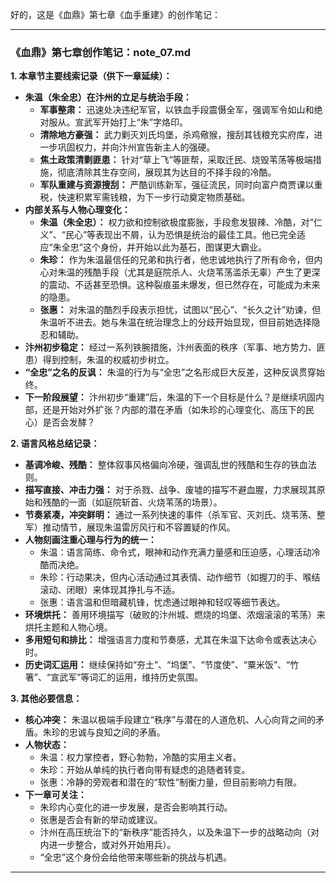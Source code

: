 好的，这是《血鼎》第七章《血手重建》的创作笔记：

---
### 《血鼎》第七章创作笔记：note_07.md

**1. 本章节主要线索记录（供下一章延续）：**

*   **朱温（朱全忠）在汴州的立足与统治手段：**
    *   **军事整肃：** 迅速处决违纪军官，以铁血手段震慑全军，强调军令如山和绝对服从。宣武军开始打上“朱”字烙印。
    *   **清除地方豪强：** 武力剿灭刘氏坞堡，杀鸡儆猴，搜刮其钱粮充实府库，进一步巩固权力，并向汴州宣告新主人的强硬。
    *   **焦土政策清剿匪患：** 针对“草上飞”等匪帮，采取迁民、烧毁苇荡等极端措施，彻底清除其生存空间，展现其为达目的不择手段的冷酷。
    *   **军队重建与资源搜刮：** 严酷训练新军，强征流民，同时向富户商贾课以重税，快速积累军需钱粮，为下一步行动奠定物质基础。
*   **内部关系与人物心理变化：**
    *   **朱温（朱全忠）：** 权力欲和控制欲极度膨胀，手段愈发狠辣、冷酷，对“仁义”、“民心”等表现出不屑，认为恐惧是统治的最佳工具。他已完全适应“朱全忠”这个身份，并开始以此为基石，图谋更大霸业。
    *   **朱珍：** 作为朱温最信任的兄弟和执行者，他忠诚地执行了所有命令，但内心对朱温的残酷手段（尤其是庭院杀人、火烧苇荡滥杀无辜）产生了更深的震动、不适甚至恐惧。这种裂痕虽未爆发，但已然存在，可能成为未来的隐患。
    *   **张惠：** 对朱温的酷烈手段表示担忧，试图以“民心”、“长久之计”劝谏，但朱温听不进去。她与朱温在统治理念上的分歧开始显现，但目前她选择隐忍和辅助。
*   **汴州初步稳定：** 经过一系列铁腕措施，汴州表面的秩序（军事、地方势力、匪患）得到控制，朱温的权威初步树立。
*   **“全忠”之名的反讽：** 朱温的行为与“全忠”之名形成巨大反差，这种反讽贯穿始终。
*   **下一阶段展望：** 汴州初步“重建”后，朱温的下一个目标是什么？是继续巩固内部，还是开始对外扩张？内部的潜在矛盾（如朱珍的心理变化、高压下的民心）是否会发酵？

**2. 语言风格总结记录：**

*   **基调冷峻、残酷：** 整体叙事风格偏向冷硬，强调乱世的残酷和生存的铁血法则。
*   **描写直接、冲击力强：** 对于杀戮、战争、废墟的描写不避血腥，力求展现其原始和残酷的一面（如庭院斩首、火烧苇荡的场景）。
*   **节奏紧凑，冲突鲜明：** 通过一系列快速的事件（杀军官、灭刘氏、烧苇荡、整军）推动情节，展现朱温雷厉风行和不容置疑的作风。
*   **人物刻画注重心理与行为的统一：**
    *   朱温：语言简练、命令式，眼神和动作充满力量感和压迫感，心理活动冷酷而决绝。
    *   朱珍：行动果决，但内心活动通过其表情、动作细节（如握刀的手、喉结滚动、闭眼）来体现其挣扎与不适。
    *   张惠：语言温和但暗藏机锋，忧虑通过眼神和轻叹等细节表达。
*   **环境烘托：** 善用环境描写（破败的汴州城、燃烧的坞堡、浓烟滚滚的苇荡）来烘托主题和人物心境。
*   **多用短句和排比：** 增强语言力度和节奏感，尤其在朱温下达命令或表达决心时。
*   **历史词汇运用：** 继续保持如“夯土”、“坞堡”、“节度使”、“粟米饭”、“竹箸”、“宣武军”等词汇的运用，维持历史氛围。

**3. 其他必要信息：**

*   **核心冲突：** 朱温以极端手段建立“秩序”与潜在的人道危机、人心向背之间的矛盾。朱珍的忠诚与良知之间的矛盾。
*   **人物状态：**
    *   朱温：权力掌控者，野心勃勃，冷酷的实用主义者。
    *   朱珍：开始从单纯的执行者向带有疑虑的追随者转变。
    *   张惠：冷静的旁观者和潜在的“软性”制衡力量，但目前影响力有限。
*   **下一章可关注：**
    *   朱珍内心变化的进一步发展，是否会影响其行动。
    *   张惠是否会有新的举动或建议。
    *   汴州在高压统治下的“新秩序”能否持久，以及朱温下一步的战略动向（对内进一步整合，或对外开始用兵）。
    *   “全忠”这个身份会给他带来哪些新的挑战与机遇。

---